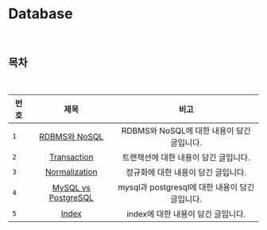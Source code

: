 # Database

<br>

## 목차

<br>

| 번호 | 제목 | 비고 |
|---|:---:|:---:|
| `1` | [RDBMS와 NoSQL](./RDBMS_NOSQL.md) | RDBMS와 NoSQL에 대한 내용이 담긴 글입니다.  |
| `2` | [Transaction](./transaction.md) | 트랜잭션에 대한 내용이 담긴 글입니다.  |
| `3` | [Normalization](./normalization.md) | 정규화에 대한 내용이 담긴 글입니다.  |
| `4` | [MySQL vs PostgreSQL](./mysql-postgresql.md) | mysql과 postgresql에 대한 내용이 담긴 글입니다.  |
| `5` | [Index](./index.md) | index에 대한 내용이 담긴 글입니다.  |